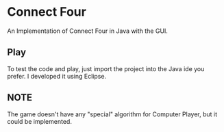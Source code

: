 # Connect Four

An Implementation of Connect Four in Java with the GUI.

## Play

To test the code and play, just import the project into the Java ide  you prefer. I developed it using Eclipse.

## NOTE

The game  doesn't have any "special" algorithm for Computer Player, but it could be implemented.
